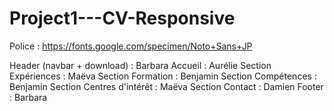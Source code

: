 # Project1---CV-Responsive

Police : https://fonts.google.com/specimen/Noto+Sans+JP

Header (navbar + download) : Barbara
Accueil : Aurélie
Section Expériences : Maëva
Section Formation : Benjamin
Section Compétences : Benjamin
Section Centres d'intérêt : Maëva
Section Contact : Damien
Footer : Barbara
